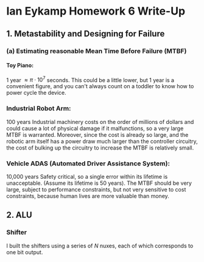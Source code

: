 # Ian Eykamp Homework 6 Write-Up

## 1. Metastability and Designing for Failure

### (a) Estimating reasonable Mean Time Before Failure (MTBF)

#### Toy Piano:
1 year $\approx \pi \cdot 10^7$ seconds.
This could be a little lower, but 1 year is a convenient figure, and you can't always count on a toddler to know how to power cycle the device.

### Industrial Robot Arm:
100 years
Industrial machinery costs on the order of millions of dollars and could cause a lot of physical damage if it malfunctions, so a very large MTBF is warranted. Moreover, since the cost is already so large, and the robotic arm itself has a power draw much larger than the controller circuitry, the cost of bulking up the circuitry to increase the MTBF is relatively small.

### Vehicle ADAS (Automated Driver Assistance System):
10,000 years
Safety critical, so a single error within its lifetime is unacceptable. (Assume its lifetime is 50 years). The MTBF should be very large, subject to performance constraints, but not very sensitive to cost constraints, because human lives are more valuable than money.

## 2. ALU

### Shifter
I built the shifters using a series of $N$ nuxes, each of which corresponds to one bit output.
